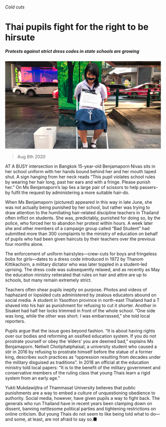 ###### Cold cuts

# Thai pupils fight for the right to be hirsute 

##### Protests against strict dress codes in state schools are growing 

![image](images/20200808_ASP003_0.jpg) 

> Aug 8th 2020 

AT A BUSY intersection in Bangkok 15-year-old Benjamaporn Nivas sits in her school uniform with her hands bound behind her and her mouth taped shut. A sign hanging from her neck reads “This pupil violates school rules by wearing her hair long, past her ears and with a fringe. Please punish her.” On Ms Benjamaporn’s lap lies a large pair of scissors to help passers-by fulfil the request by administering a more suitable hair-do.

When Ms Benjamaporn (pictured) appeared in this way in late June, she was not actually being punished by her school, but rather was trying to draw attention to the humiliating hair-related discipline teachers in Thailand often inflict on students. She was, predictably, punished for doing so, by the police, who forced her to abandon her protest within hours. A week later she and other members of a campaign group called “Bad Student” had submitted more than 300 complaints to the ministry of education on behalf of pupils who had been given haircuts by their teachers over the previous four months alone.


The enforcement of uniform hairstyles—crew-cuts for boys and fringeless bobs for girls—dates to a dress code introduced in 1972 by Thanom Kittikachorn, a military dictator who was later toppled in a student-led uprising. The dress code was subsequently relaxed, and as recently as May the education ministry reiterated that rules on hair and attire are up to schools, but many remain extremely strict.

Teachers often shear pupils ineptly on purpose. Photos and videos of haphazard or lopsided cuts administered by zealous educators abound on social media. A student in Yasothon province in north-east Thailand had a T shaved into his hair as punishment for refusing to cut it shorter. Another in Sisaket had half her locks trimmed in front of the whole school. “One side was long, while the other was short. I was embarrassed,” she told local reporters.

Pupils argue that the issue goes beyond fashion. “It is about having rights over our bodies and reforming an ossified education system. If you do not prostrate yourself or obey the ‘elders’ you are deemed bad,” explains Ms Benjamaporn. Netiwit Chotiphatphaisal, a university student who caused a stir in 2016 by refusing to prostrate himself before the statue of a former king, describes such practices as “oppression resulting from decades under the military disguised as traditions”. In 2018 an official at the education ministry told local papers: “It is to the benefit of the military government and conservative members of the ruling class that young Thais learn a rigid system from an early age.”

Yukti Mukdawijitra of Thammasat University believes that public punishments are a way to embed a culture of unquestioning obedience to authority. Social media, however, have given pupils a way to fight back. The generals who run Thailand have in recent years been clamping down on dissent, banning nettlesome political parties and tightening restrictions on online criticism. But young Thais do not seem to like being told what to do—and some, at least, are not afraid to say so.■

